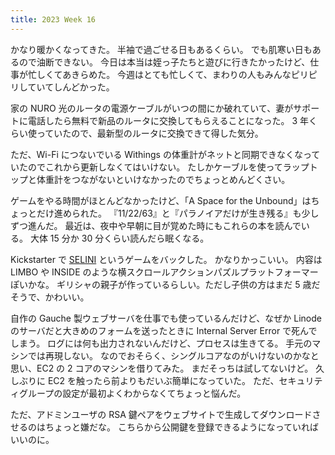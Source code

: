 ```yaml
---
title: 2023 Week 16
---
```


かなり暖かくなってきた。
半袖で過ごせる日もあるくらい。
でも肌寒い日もあるので油断できない。
今日は本当は姪っ子たちと遊びに行きたかったけど、仕事が忙しくてあきらめた。
今週はとても忙しくて、まわりの人もみんなピリピリしていてしんどかった。

家の NURO 光のルータの電源ケーブルがいつの間にか破れていて、妻がサポートに電話したら無料で新品のルータに交換してもらえることになった。
3 年くらい使っていたので、最新型のルータに交換できて得した気分。

ただ、Wi-Fi につないでいる Withings の体重計がネットと同期できなくなっていたのでこれから更新しなくてはいけない。
たしかケーブルを使ってラップトップと体重計をつながないといけなかったのでちょっとめんどくさい。

ゲームをやる時間がほとんどなかったけど、「A Space for the Unbound」はちょっとだけ進められた。
『11/22/63』と『パラノイアだけが生き残る』も少しずつ進んだ。
最近は、夜中や早朝に目が覚めた時にもこれらの本を読んでいる。
大体 15 分か 30 分くらい読んだら眠くなる。

Kickstarter で [SELINI](https://www.kickstarter.com/projects/cymban/selini/description) というゲームをバックした。
かなりかっこいい。
内容は LIMBO や INSIDE のような横スクロールアクションパズルプラットフォーマーぽいかな。
ギリシャの親子が作っているらしい。ただし子供の方はまだ 5 歳だそうで、かわいい。

自作の Gauche 製ウェブサーバを仕事でも使っているんだけど、なぜか Linode のサーバだと大きめのフォームを送ったときに Internal Server Error で死んでしまう。
ログには何も出力されないんだけど、プロセスは生きてる。
手元のマシンでは再現しない。
なのでおそらく、シングルコアなのがいけないのかなと思い、EC2 の 2 コアのマシンを借りてみた。
まだそっちは試してないけど。
久しぶりに EC2 を触ったら前よりもだいぶ簡単になっていた。
ただ、セキュリティグループの設定が最初よくわからなくてちょっと悩んだ。

ただ、アドミンユーザの RSA 鍵ペアをウェブサイトで生成してダウンロードさせるのはちょっと嫌だな。
こちらから公開鍵を登録できるようになっていればいいのに。
